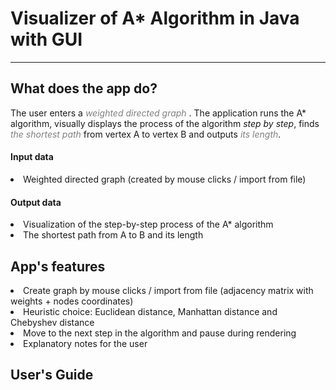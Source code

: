 <h1> Visualizer of A* Algorithm in Java with GUI</h1>

- - -

<h2> What does the app do?</h2>

The user enters a <span style="color:grey"> *weighted directed graph* </span>. The application runs the A* algorithm, visually displays the process of the algorithm *step by step*, finds <span style="color:grey"> *the shortest path* </span> from vertex A to vertex B and outputs <span style="color:grey">*its length*</span>.

<h4>Input data</h4>

<li>Weighted directed graph (created by mouse clicks / import from file)</li>

<h4>Output data</h4>

<li>Visualization of the step-by-step process of the A* algorithm <br/></li>
<li>The shortest path from A to B and its length<br/></li>

<h2>App's features</h2>
<li>Create graph by mouse clicks / import from file (adjacency matrix with weights + nodes coordinates)</li>
<li>Heuristic choice: Euclidean distance, Manhattan distance and Chebyshev distance</li>
<li>Move to the next step in the algorithm and pause during rendering</li>
<li>Explanatory notes for the user</li>
<h2>User's Guide</h2>
